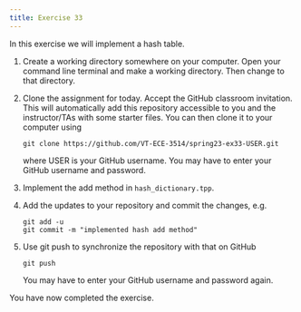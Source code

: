 ```yaml
---
title: Exercise 33
---
```


In this exercise we will implement a hash table.

1. Create a working directory somewhere on your computer. Open your command line terminal and make a working directory. Then change to that directory.

2. Clone the assignment for today. Accept the GitHub classroom invitation. This will automatically add this repository accessible to you and the instructor/TAs with some starter files. You can then clone it to your computer using

	```
	git clone https://github.com/VT-ECE-3514/spring23-ex33-USER.git
	```
	
	where USER is your GitHub username. You may have to enter your GitHub 
	username and password.

3. Implement the add method in ``hash_dictionary.tpp``.

4. Add the updates to your repository and commit the changes, e.g.

	```
	git add -u
   	git commit -m "implemented hash add method"
	```
	
5. Use git push to synchronize the repository with that on GitHub

	```git push```
	
	You may have to enter your GitHub username and password again.

You have now completed the exercise.
